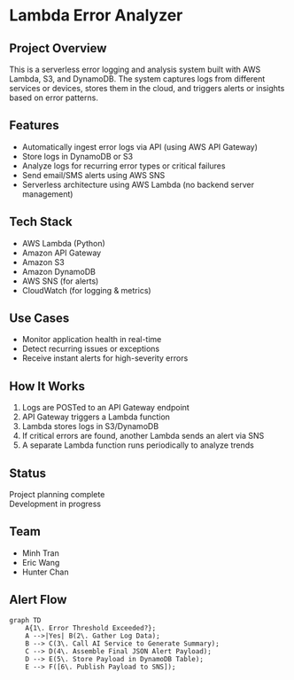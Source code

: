 # Lambda Error Analyzer

## Project Overview
This is a serverless error logging and analysis system built with AWS Lambda, S3, and DynamoDB. The system captures logs from different services or devices, stores them in the cloud, and triggers alerts or insights based on error patterns.

## Features
- Automatically ingest error logs via API (using AWS API Gateway)
- Store logs in DynamoDB or S3
- Analyze logs for recurring error types or critical failures
- Send email/SMS alerts using AWS SNS
- Serverless architecture using AWS Lambda (no backend server management)

## Tech Stack
- AWS Lambda (Python)
- Amazon API Gateway
- Amazon S3
- Amazon DynamoDB
- AWS SNS (for alerts)
- CloudWatch (for logging & metrics)

## Use Cases
- Monitor application health in real-time
- Detect recurring issues or exceptions
- Receive instant alerts for high-severity errors

## How It Works
1. Logs are POSTed to an API Gateway endpoint
2. API Gateway triggers a Lambda function
3. Lambda stores logs in S3/DynamoDB
4. If critical errors are found, another Lambda sends an alert via SNS
5. A separate Lambda function runs periodically to analyze trends

## Status
Project planning complete  
Development in progress

## Team
- Minh Tran
- Eric Wang
- Hunter Chan

## Alert Flow
```mermaid
graph TD
    A{1\. Error Threshold Exceeded?};
    A -->|Yes| B(2\. Gather Log Data);
    B --> C(3\. Call AI Service to Generate Summary);
    C --> D(4\. Assemble Final JSON Alert Payload);
    D --> E(5\. Store Payload in DynamoDB Table);
    E --> F([6\. Publish Payload to SNS]);
